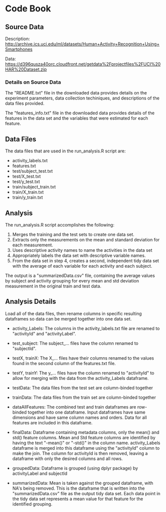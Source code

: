 # Code Book

## Source Data
Description:
http://archive.ics.uci.edu/ml/datasets/Human+Activity+Recognition+Using+Smartphones

Data:
https://d396qusza40orc.cloudfront.net/getdata%2Fprojectfiles%2FUCI%20HAR%20Dataset.zip

### Details on Source Data
The "README.txt" file in the downloaded data provides details on the experiment parameters, data collection techiniques, and descriptions of the data files provided.

The "features_info.txt" file in the downloaded data provides details of the features in the data set and the variables that were estimated for each feature.

## Data Files
The data files that are used in the run_analysis.R script are:
* activity_labels.txt
* features.txt
* test/subject_test.txt
* test/X_test.txt
* test/y_test.txt
* train/subject_train.txt
* train/X_train.txt
* train/y_train.txt

## Analysis
The run_analysis.R script accomplishes the following:

1. Merges the training and the test sets to create one data set.
2. Extracts only the measurements on the mean and standard deviation for each measurement.
3. Uses descriptive activity names to name the activities in the data set
4. Appropriately labels the data set with descriptive variable names.
5. From the data set in step 4, creates a second, independent tidy data set with the average of each variable for each activity and each subject.

The output is a "summarizedData.csv" file, containing the average values by subject and activity grouping for every mean and std deviation measurement in the original train and test data.

## Analysis Details
Load all of the data files, then rename columns in specific resulting dataframes so data can be merged together into one data set. 
* activity_Labels: The columns in the activity_labels.txt file are renamed to "activityId" and "activityLabel".
* test_subject: The subject_... files have the column renamed to "subjectId".
* testX, trainX: The X_... files have their columns renamed to the values found in the second column of the features.txt file.
* testY, trainY: The y_... files have the column renamed to "activityId" to allow for merging with the data from the activity_Labels dataframe.

* testData: The data files from the test set are column-binded together
* trainData: The data files from the train set are column-binded together
* dataAllFeatures: The combined test and train dataframes are row-binded together into one dataframe. Input dataframes have same dimensions and have same column names and orders. Data for all features are included in this dataframe.

* finalData: Dataframe containing metadata columns, only the mean() and std() feature columns. Mean and Std feature columns are  identified by having the text "-mean()" or "-std()" in the column name. activity_Labels dataframe is merged into this dataframe using the "activityId" column to make the join. The column for activityId is then removed, leaving a dataframe with only the desired columns and all rows.

* groupedData: Dataframe is grouped (using dplyr package) by activityLabel and subjectId
* summarizedData: Mean is taken against the grouped dataframe, with NA's being removed. This is the dataframe that is written into the "summarizedData.csv" file as the output tidy data set. Each data point in the tidy data set represents a mean value for that feature for the identified grouping.
